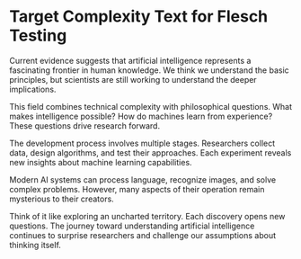 # Target Complexity Text for Flesch Testing

Current evidence suggests that artificial intelligence represents a fascinating frontier in human knowledge. We think we understand the basic principles, but scientists are still working to understand the deeper implications.

This field combines technical complexity with philosophical questions. What makes intelligence possible? How do machines learn from experience? These questions drive research forward.

The development process involves multiple stages. Researchers collect data, design algorithms, and test their approaches. Each experiment reveals new insights about machine learning capabilities.

Modern AI systems can process language, recognize images, and solve complex problems. However, many aspects of their operation remain mysterious to their creators.

Think of it like exploring an uncharted territory. Each discovery opens new questions. The journey toward understanding artificial intelligence continues to surprise researchers and challenge our assumptions about thinking itself.
